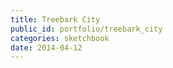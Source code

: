 ```yaml
---
title: Treebark City
public_id: portfolio/treebark_city
categories: sketchbook
date: 2014-04-12
---
```

